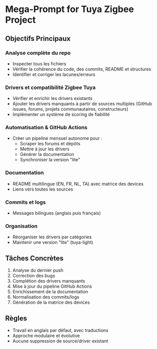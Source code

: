 # Mega-Prompt for Tuya Zigbee Project

## Objectifs Principaux

### Analyse complète du repo
- Inspecter tous les fichiers
- Vérifier la cohérence du code, des commits, README et structures
- Identifier et corriger les lacunes/erreurs

### Drivers et compatibilité Zigbee Tuya
- Vérifier et enrichir les drivers existants
- Ajouter les drivers manquants à partir de sources multiples (GitHub issues, forums, projets communautaires, constructeurs)
- Implémenter un système de scoring de fiabilité

### Automatisation & GitHub Actions
- Créer un pipeline mensuel autonome pour :
  - Scraper les forums et dépôts
  - Mettre à jour les drivers
  - Générer la documentation
  - Synchroniser la version "lite"

### Documentation
- README multilingue (EN, FR, NL, TA) avec matrice des devices
- Liens vers toutes les sources

### Commits et logs
- Messages bilingues (anglais puis français)

### Organisation
- Réorganiser les drivers par catégories
- Maintenir une version "lite" (tuya-light)

## Tâches Concrètes
1. Analyse du dernier push
2. Correction des bugs
3. Complétion des drivers manquants
4. Mise à jour du pipeline GitHub Actions
5. Enrichissement de la documentation
6. Normalisation des commits/logs
7. Génération de la matrice des devices

## Règles
- Travail en anglais par défaut, avec traductions
- Approche modulaire et évolutive
- Aucune suppression de source/driver existant
